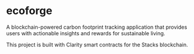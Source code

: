 # ecoforge

A blockchain-powered carbon footprint tracking application that provides users with actionable insights and rewards for sustainable living.

This project is built with Clarity smart contracts for the Stacks blockchain.